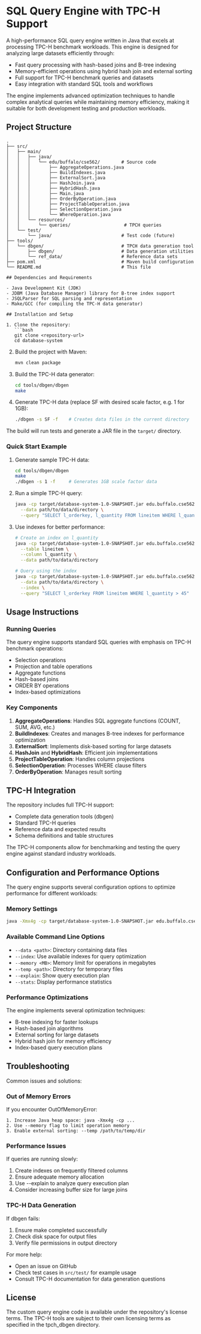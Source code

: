 # SQL Query Engine with TPC-H Support

A high-performance SQL query engine written in Java that excels at processing TPC-H benchmark workloads. This engine is designed for analyzing large datasets efficiently through:

- Fast query processing with hash-based joins and B-tree indexing
- Memory-efficient operations using hybrid hash join and external sorting
- Full support for TPC-H benchmark queries and datasets
- Easy integration with standard SQL tools and workflows

The engine implements advanced optimization techniques to handle complex analytical queries while maintaining memory efficiency, making it suitable for both development testing and production workloads.

## Project Structure

```
.
├── src/
│   ├── main/
│   │   ├── java/
│   │   │   └── edu/buffalo/cse562/        # Source code
│   │   │       ├── AggregateOperations.java
│   │   │       ├── BuildIndexes.java
│   │   │       ├── ExternalSort.java
│   │   │       ├── HashJoin.java
│   │   │       ├── HybridHash.java
│   │   │       ├── Main.java
│   │   │       ├── OrderByOperation.java
│   │   │       ├── ProjectTableOperation.java
│   │   │       ├── SelectionOperation.java
│   │   │       └── WhereOperation.java
│   │   └── resources/
│   │       └── queries/                    # TPCH queries
│   └── test/
│       └── java/                          # Test code (future)
├── tools/
│   └── dbgen/                             # TPCH data generation tool
│       ├── dbgen/                         # Data generation utilities
│       └── ref_data/                      # Reference data sets
├── pom.xml                                # Maven build configuration
└── README.md                              # This file

## Dependencies and Requirements

- Java Development Kit (JDK)
- JDBM (Java Database Manager) library for B-tree index support
- JSQLParser for SQL parsing and representation
- Make/GCC (for compiling the TPC-H data generator)

## Installation and Setup

1. Clone the repository:
   ```bash
   git clone <repository-url>
   cd database-system
   ```

2. Build the project with Maven:
   ```bash
   mvn clean package
   ```

3. Build the TPC-H data generator:
   ```bash
   cd tools/dbgen/dbgen
   make
   ```

4. Generate TPC-H data (replace SF with desired scale factor, e.g. 1 for 1GB):
   ```bash
   ./dbgen -s SF -f    # Creates data files in the current directory
   ```

The build will run tests and generate a JAR file in the `target/` directory.

### Quick Start Example

1. Generate sample TPC-H data:
   ```bash
   cd tools/dbgen/dbgen
   make
   ./dbgen -s 1 -f     # Generates 1GB scale factor data
   ```

2. Run a simple TPC-H query:
   ```bash
   java -cp target/database-system-1.0-SNAPSHOT.jar edu.buffalo.cse562.Main \
     --data path/to/data/directory \
     --query "SELECT l_orderkey, l_quantity FROM lineitem WHERE l_quantity > 45"
   ```

3. Use indexes for better performance:
   ```bash
   # Create an index on l_quantity
   java -cp target/database-system-1.0-SNAPSHOT.jar edu.buffalo.cse562.BuildIndexes \
     --table lineitem \
     --column l_quantity \
     --data path/to/data/directory
   
   # Query using the index
   java -cp target/database-system-1.0-SNAPSHOT.jar edu.buffalo.cse562.Main \
     --data path/to/data/directory \
     --index \
     --query "SELECT l_orderkey FROM lineitem WHERE l_quantity > 45"
   ```

## Usage Instructions

### Running Queries

The query engine supports standard SQL queries with emphasis on TPC-H benchmark operations:

- Selection operations
- Projection and table operations
- Aggregate functions
- Hash-based joins
- ORDER BY operations
- Index-based optimizations

### Key Components

1. **AggregateOperations**: Handles SQL aggregate functions (COUNT, SUM, AVG, etc.)
2. **BuildIndexes**: Creates and manages B-tree indexes for performance optimization
3. **ExternalSort**: Implements disk-based sorting for large datasets
4. **HashJoin** and **HybridHash**: Efficient join implementations
5. **ProjectTableOperation**: Handles column projections
6. **SelectionOperation**: Processes WHERE clause filters
7. **OrderByOperation**: Manages result sorting

## TPC-H Integration

The repository includes full TPC-H support:

- Complete data generation tools (dbgen)
- Standard TPC-H queries
- Reference data and expected results
- Schema definitions and table structures

The TPC-H components allow for benchmarking and testing the query engine against standard industry workloads.

## Configuration and Performance Options

The query engine supports several configuration options to optimize performance for different workloads:

### Memory Settings
```bash
java -Xmx4g -cp target/database-system-1.0-SNAPSHOT.jar edu.buffalo.cse562.Main   # Set max heap to 4GB
```

### Available Command Line Options
- `--data <path>`: Directory containing data files
- `--index`: Use available indexes for query optimization
- `--memory <MB>`: Memory limit for operations in megabytes
- `--temp <path>`: Directory for temporary files
- `--explain`: Show query execution plan
- `--stats`: Display performance statistics

### Performance Optimizations
The engine implements several optimization techniques:

- B-tree indexing for faster lookups
- Hash-based join algorithms
- External sorting for large datasets
- Hybrid hash join for memory efficiency
- Index-based query execution plans

## Troubleshooting

Common issues and solutions:

### Out of Memory Errors
If you encounter OutOfMemoryError:
```
1. Increase Java heap space: java -Xmx4g -cp ...
2. Use --memory flag to limit operation memory
3. Enable external sorting: --temp /path/to/temp/dir
```

### Performance Issues
If queries are running slowly:
1. Create indexes on frequently filtered columns
2. Ensure adequate memory allocation
3. Use --explain to analyze query execution plan
4. Consider increasing buffer size for large joins

### TPC-H Data Generation
If dbgen fails:
1. Ensure make completed successfully
2. Check disk space for output files
3. Verify file permissions in output directory

For more help:
- Open an issue on GitHub
- Check test cases in `src/test/` for example usage
- Consult TPC-H documentation for data generation questions

## License

The custom query engine code is available under the repository's license terms. The TPC-H tools are subject to their own licensing terms as specified in the tpch_dbgen directory.